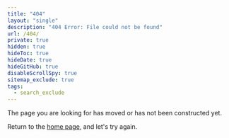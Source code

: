 ```yaml
---
title: "404"
layout: "single"
description: "404 Error: File could not be found"
url: /404/
private: true
hidden: true
hideToc: true
hideDate: true
hideGitHub: true
disableScrollSpy: true
sitemap_exclude: true
tags:
  - search_exclude
---
```


The page you are looking for has moved or has not been constructed yet.

Return to the <a href="/">home page</a>, and let's try again.

<style>
.feedback,
main .btn {
  display: none !important;
}
</style>

